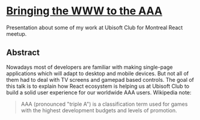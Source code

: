 # [Bringing the WWW to the AAA](https://bringing-the-www-to-the-aaa.netlify.app/)
Presentation about some of my work at Ubisoft Club for Montreal React meetup. 

## Abstract

Nowadays most of developers are familiar with making single-page applications which will adapt to desktop and mobile devices. But not all of them had to deal with TV screens and gamepad based controls. The goal of this talk is to explain how React ecosystem is helping us at Ubisoft Club to build a solid user experience for our worldwide AAA users. Wikipedia note:
> AAA (pronounced "triple A") is a classification term used for games with the highest development budgets and levels of promotion.
